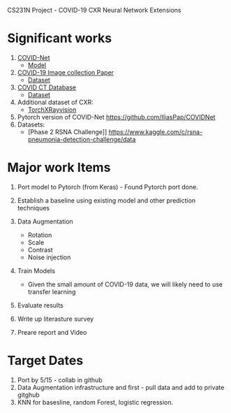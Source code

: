 CS231N Project - COVID-19 CXR Neural Network Extensions

Significant works
=================
1. [COVID-Net](https://arxiv.org/pdf/2003.09871.pdf)
   * [Model](https://github.com/lindawangg/COVID-Net)
2. [COVID-19 Image collection Paper](https://arxiv.org/pdf/2003.11597.pdf)
   * [Dataset](https://github.com/ieee8023/covid-chestxray-dataset)
3. [COVID CT Database](https://arxiv.org/pdf/2003.13865.pdf)
   * [Dataset](https://github.com/UCSD-AI4H/COVID-CT)
4. Additional dataset of CXR:
   * [TorchXRayvision](https://github.com/mlmed/torchxrayvision)
5. Pytorch version of COVID-Net https://github.com/IliasPap/COVIDNet
6. Datasets:
   * [Phase 2 RSNA Challenge]] https://www.kaggle.com/c/rsna-pneumonia-detection-challenge/data

Major work Items
================
1. Port model to Pytorch (from Keras) - Found Pytorch port done.
2. Establish a baseline using existing model and other prediction techniques
3. Data Augmentation
   * Rotation
   * Scale
   * Contrast
   * Noise injection

4. Train Models
    * Given the small amount of COVID-19 data, we will likely need to use transfer learning
5. Evaluate results
6. Write up literasture survey
7. Preare report and Video

Target Dates
============
1. Port by 5/15 - collab in github
2. Data Augmentation infrastructure and first - pull data and add to private gitghub
3. KNN for basesline, random Forest, logistic regression.
